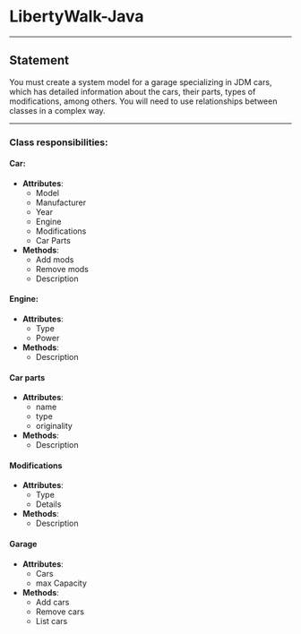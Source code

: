 # LibertyWalk-Java

---

## Statement

You must create a system model for a garage specializing in JDM cars, which has detailed information about the cars, their parts, types of modifications, among others. You will need to use relationships between classes in a complex way.

---

### Class responsibilities:

#### Car:
- **Attributes**:
	- Model
	- Manufacturer
	- Year
	- Engine
	- Modifications
	- Car Parts
- **Methods**:
	- Add mods
	- Remove mods
	- Description

#### Engine:
- **Attributes**:
	- Type
	- Power
- **Methods**:
	- Description

#### Car parts
- **Attributes**:
	- name
	- type
	- originality
- **Methods**:
	- Description

#### Modifications
- **Attributes**:
	- Type
	- Details
- **Methods**:
	- Description

#### Garage
- **Attributes**:
	- Cars
	- max Capacity
- **Methods**:
	- Add cars
	- Remove cars
	- List cars